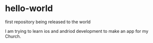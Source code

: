 # hello-world
first repository being released to the world

I am trying to learn ios and andriod development to make an app for my Church.
